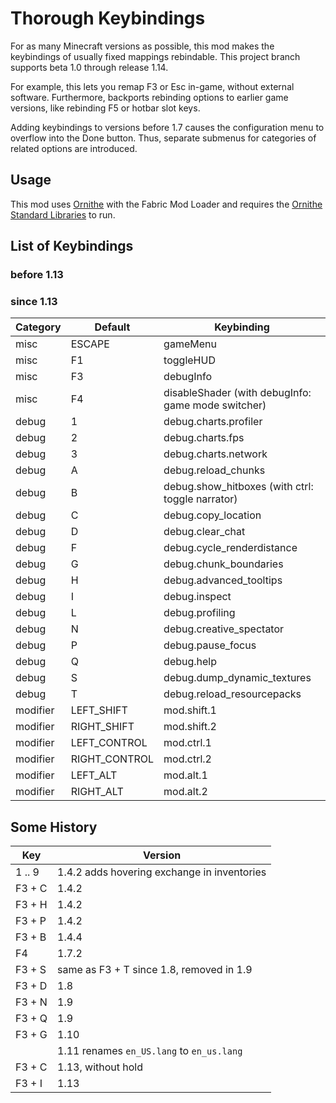 # Thorough Keybindings

For as many Minecraft versions as possible, this mod makes the keybindings of
usually fixed mappings rebindable.
This project branch supports beta 1.0 through release 1.14.

For example, this lets you remap F3 or Esc in-game, without external software.
Furthermore, backports rebinding options to earlier game versions, like
rebinding F5 or hotbar slot keys.

Adding keybindings to versions before 1.7 causes the configuration menu to
overflow into the Done button.
Thus, separate submenus for categories of related options are introduced.

## Usage

This mod uses [Ornithe](https://ornithemc.net/) with the Fabric Mod Loader and
requires the [Ornithe Standard Libraries](https://modrinth.com/mod/osl) to
run.

## List of Keybindings

### before 1.13

[//]: # (TODO add list)

### since 1.13

| Category | Default       | Keybinding                                         |
|----------|---------------|----------------------------------------------------|
| misc     | ESCAPE        | gameMenu                                           |
| misc     | F1            | toggleHUD                                          |
| misc     | F3            | debugInfo                                          |
| misc     | F4            | disableShader (with debugInfo: game mode switcher) |
| debug    | 1             | debug.charts.profiler                              |
| debug    | 2             | debug.charts.fps                                   |
| debug    | 3             | debug.charts.network                               |
| debug    | A             | debug.reload_chunks                                |
| debug    | B             | debug.show_hitboxes (with ctrl: toggle narrator)   |
| debug    | C             | debug.copy_location                                |
| debug    | D             | debug.clear_chat                                   |
| debug    | F             | debug.cycle_renderdistance                         |
| debug    | G             | debug.chunk_boundaries                             |
| debug    | H             | debug.advanced_tooltips                            |
| debug    | I             | debug.inspect                                      |
| debug    | L             | debug.profiling                                    |
| debug    | N             | debug.creative_spectator                           |
| debug    | P             | debug.pause_focus                                  |
| debug    | Q             | debug.help                                         |
| debug    | S             | debug.dump_dynamic_textures                        |
| debug    | T             | debug.reload_resourcepacks                         |
| modifier | LEFT_SHIFT    | mod.shift.1                                        |
| modifier | RIGHT_SHIFT   | mod.shift.2                                        |
| modifier | LEFT_CONTROL  | mod.ctrl.1                                         |
| modifier | RIGHT_CONTROL | mod.ctrl.2                                         |
| modifier | LEFT_ALT      | mod.alt.1                                          |
| modifier | RIGHT_ALT     | mod.alt.2                                          |

## Some History

| Key    | Version                                     |
|--------|---------------------------------------------|
| 1 .. 9 | 1.4.2 adds hovering exchange in inventories |
| F3 + C | 1.4.2                                       |
| F3 + H | 1.4.2                                       |
| F3 + P | 1.4.2                                       |
| F3 + B | 1.4.4                                       |
| F4     | 1.7.2                                       |
| F3 + S | same as F3 + T since 1.8, removed in 1.9    |
| F3 + D | 1.8                                         |
| F3 + N | 1.9                                         |
| F3 + Q | 1.9                                         |
| F3 + G | 1.10                                        |
|        | 1.11 renames `en_US.lang` to `en_us.lang`   |
| F3 + C | 1.13, without hold                          |
| F3 + I | 1.13                                        |
